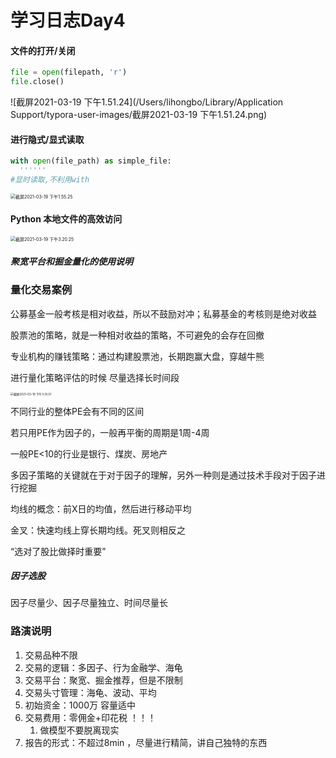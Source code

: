 # 学习日志Day4

#### 文件的打开/关闭

```python
file = open(filepath, 'r')
file.close()
```

![截屏2021-03-19 下午1.51.24](/Users/lihongbo/Library/Application Support/typora-user-images/截屏2021-03-19 下午1.51.24.png)

#### 进行隐式/显式读取

```python
with open(file_path) as simple_file:
  ''''''
#显时读取,不利用with
```

<img src="/Users/lihongbo/Library/Application Support/typora-user-images/截屏2021-03-19 下午1.55.25.png" alt="截屏2021-03-19 下午1.55.25" style="zoom:50%;" />

#### Python 本地文件的高效访问

<img src="/Users/lihongbo/Library/Application Support/typora-user-images/截屏2021-03-19 下午3.20.25.png" alt="截屏2021-03-19 下午3.20.25" style="zoom:50%;" />

##### 聚宽平台和掘金量化的使用说明

### 量化交易案例

公募基金一般考核是相对收益，所以不鼓励对冲；私募基金的考核则是绝对收益

股票池的策略，就是一种相对收益的策略，不可避免的会存在回撤

专业机构的赚钱策略：通过构建股票池，长期跑赢大盘，穿越牛熊

进行量化策略评估的时候 尽量选择长时间段

<img src="/Users/lihongbo/Library/Application Support/typora-user-images/截屏2021-03-19 下午3.35.51.png" alt="截屏2021-03-19 下午3.35.51" style="zoom:33%;" />

不同行业的整体PE会有不同的区间

若只用PE作为因子的，一般再平衡的周期是1周-4周

一般PE<10的行业是银行、煤炭、房地产

多因子策略的关键就在于对于因子的理解，另外一种则是通过技术手段对于因子进行挖掘

均线的概念：前X日的均值，然后进行移动平均

金叉：快速均线上穿长期均线。死叉则相反之

“选对了股比做择时重要”

##### 因子选股

因子尽量少、因子尽量独立、时间尽量长

### 路演说明

1. 交易品种不限
2. 交易的逻辑：多因子、行为金融学、海龟
3. 交易平台：聚宽、掘金推荐，但是不限制
4. 交易头寸管理：海龟、波动、平均
5. 初始资金：1000万 容量适中
6. 交易费用：零佣金+印花税 ！！！ 
   1. 做模型不要脱离现实
7. 报告的形式：不超过8min ，尽量进行精简，讲自己独特的东西

